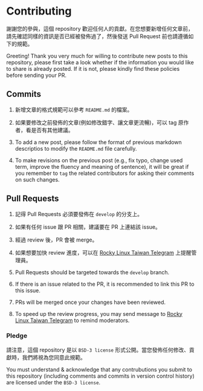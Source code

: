 # Contributing

謝謝您的參與，這個 repository 歡迎任何人的貢獻。在您想要新增任何文章前，請先確認同樣的資訊是否已經被發佈過了，然後發送 Pull Request 前也請遵循如下的規範。

Greeting! Thank you very much for willing to contribute new posts to this repository, please first take a look whether if the information you would like to share is already posted. If it is not, please kindly find these policies before sending your PR.

## Commits

1. 新增文章的格式規範可以參考 `README.md` 的檔案。
2. 如果要修改之前發佈的文章(例如修改錯字、讓文章更流暢)，可以 tag 原作者，看是否有其他建議。

1. To add a new post, please follow the format of previous markdown descriptios to modify the `README.md` file carefully.
2. To make revisions on the previous post (e.g., fix typo, change used term, improve the fluency and meaning of sentence), it will be great if you remember to `tag` the related contributors for asking their comments on such changes.

## Pull Requests 

1. 記得 Pull Requests 必須要發佈在 `develop` 的分支上。
2. 如果有任何 issue 跟 PR 相關，建議要在 PR 上連結該 issue。
3. 經過 review 後，PR 會被 merge。
4. 如果想要加快 review 進度，可以在 [Rocky Linux Taiwan Telegram](https://t.me/rockylinuxtw) 上提醒管理員。

1. Pull Requests should be targeted towards the `develop` branch.
2. If there is an issue related to the PR, it is recommended to link this PR to this issue.
3. PRs will be merged once your changes have been reviewed.
4. To speed up the review progress, you may send message to [Rocky Linux Taiwan Telegram](https://t.me/rockylinuxtw) to remind moderators.

### Pledge

請注意，這個 repository 是以 `BSD-3 license` 形式公開。當您發佈任何修改、貢獻時，我們將視為您同意此規範。

You must understand & acknowledge that any contrubutions you submit to this repository (including comments and commits in version control history) are licensed under the `BSD-3 license`. 
